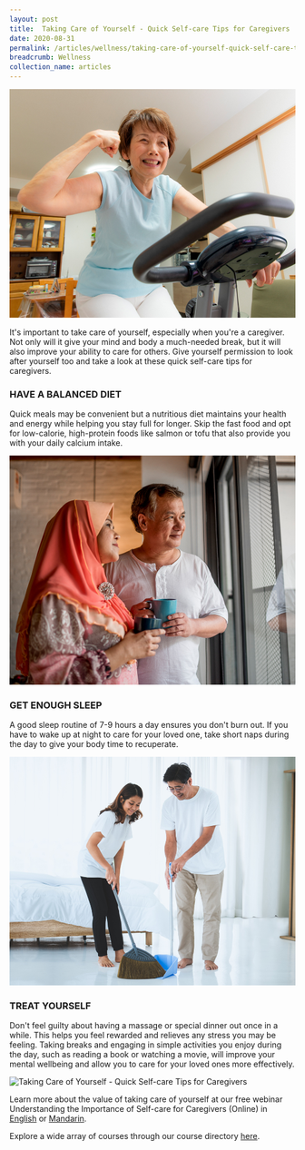 ```yaml
---
layout: post
title:  Taking Care of Yourself - Quick Self-care Tips for Caregivers
date: 2020-08-31
permalink: /articles/wellness/taking-care-of-yourself-quick-self-care-tips-for-caregivers
breadcrumb: Wellness
collection_name: articles
---
```

![Taking Care of Yourself - Quick Self-care Tips for Caregivers](/images/content-articles/wellness/stay-active-at-home-img1.jpg)

It's important to take care of yourself, especially when you're a caregiver. Not only will it give your mind and body a much-needed break, but it will also improve your ability to care for others. Give yourself permission to look after yourself too and take a look at these quick self-care tips for caregivers. 

### HAVE A BALANCED DIET
Quick meals may be convenient but a nutritious diet maintains your health and energy while helping you stay full for longer. Skip the fast food and opt for low-calorie, high-protein foods like salmon or tofu that also provide you with your daily calcium intake.

![Taking Care of Yourself - Quick Self-care Tips for Caregivers](/images/content-articles/wellness/stay-active-at-home-img2.jpg) 

### GET ENOUGH SLEEP
A good sleep routine of 7-9 hours a day ensures you don't burn out. If you have to wake up at night to care for your loved one, take short naps during the day to give your body time to recuperate.

![Taking Care of Yourself - Quick Self-care Tips for Caregivers](/images/content-articles/wellness/stay-active-at-home-img3.jpg)

### TREAT YOURSELF
Don't feel guilty about having a massage or special dinner out once in a while. This helps you feel rewarded and relieves any stress you may be feeling. Taking breaks and engaging in simple activities you enjoy during the day, such as reading a book or watching a movie, will improve your mental wellbeing and allow you to care for your loved ones more effectively.

![Taking Care of Yourself - Quick Self-care Tips for Caregivers](/images/content-articles/wellness/stay-active-at-home-img4.jpg)

Learn more about the value of taking care of yourself at our free webinar Understanding the Importance of Self-care for Caregivers (Online) in <a href="https://www.onepa.gov.sg/class/details/c026802182" target="_blank" onclick="ga('send', 'event', 'Course Directory Links', 'Click-link','PA Sign Up', 'c026802182');">English</a> or <a href="https://www.onepa.gov.sg/class/details/c026802233" target="_blank" onclick="ga('send', 'event', 'Course Directory Links', 'Click-link','PA Sign Up', 'c026802233');">Mandarin</a>. 

Explore a wide array of courses through our course directory [here](../../course-directory/health-and-wellness/#understandingtheimportanceofselfcareforcaregiversonlinewebinars).
